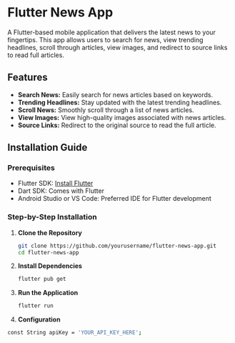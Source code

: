 # Flutter News App

A Flutter-based mobile application that delivers the latest news to your fingertips. This app allows users to search for news, view trending headlines, scroll through articles, view images, and redirect to source links to read full articles.

## Features

- **Search News:** Easily search for news articles based on keywords.
- **Trending Headlines:** Stay updated with the latest trending headlines.
- **Scroll News:** Smoothly scroll through a list of news articles.
- **View Images:** View high-quality images associated with news articles.
- **Source Links:** Redirect to the original source to read the full article.


## Installation Guide

### Prerequisites

- Flutter SDK: [Install Flutter](https://flutter.dev/docs/get-started/install)
- Dart SDK: Comes with Flutter
- Android Studio or VS Code: Preferred IDE for Flutter development

### Step-by-Step Installation

1. **Clone the Repository**
   ```bash
   git clone https://github.com/yourusername/flutter-news-app.git
   cd flutter-news-app
2. **Install Dependencies**
   ```bash
   flutter pub get
3. **Run the Application**
   ```bash
   flutter run
4. **Configuration**
  ```bash
  const String apiKey = 'YOUR_API_KEY_HERE';


